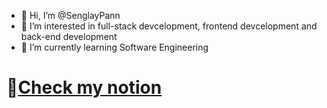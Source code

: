 - 👋 Hi, I’m @SenglayPann
- 👀 I’m interested in full-stack devcelopment, frontend devcelopment and back-end development
- 🌱 I’m currently learning Software Engineering

# 📒[Check my notion](https://www.notion.so/My-Journey-To-Become-A-Professional-Full-Stack-Developer-eaa290e9abb844038d619013d32e657b)


<!---
SenglayPann/SenglayPann is a ✨ special ✨ repository because its `README.md` (this file) appears on your GitHub profile.
You can click the Preview link to take a look at your changes.
--->
